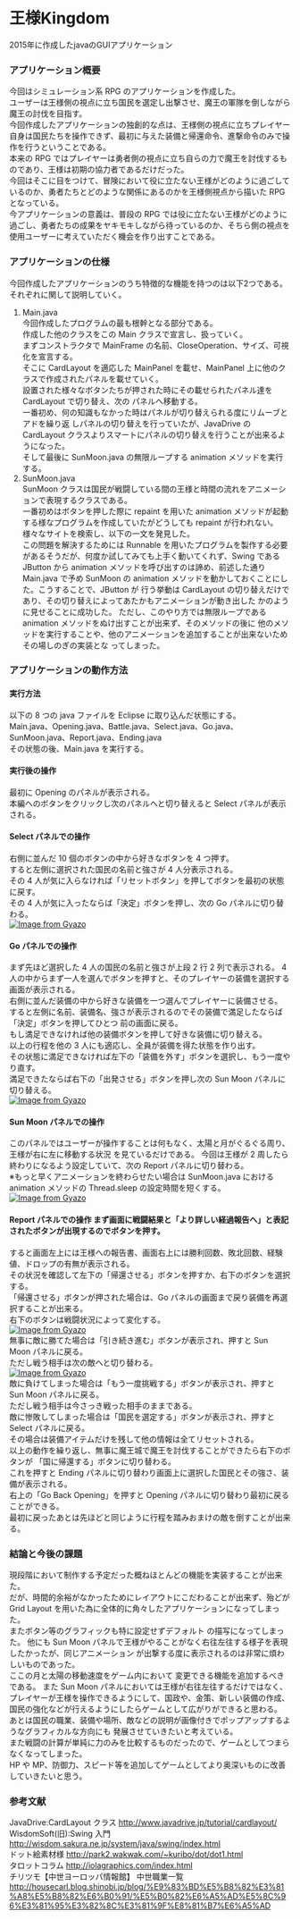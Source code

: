 # 王様Kingdom
2015年に作成したjavaのGUIアプリケーション

### アプリケーション概要
今回はシミュレーション系 RPG のアプリケーションを作成した。  
ユーザーは王様側の視点に立ち国民を選定し出撃させ、魔王の軍隊を倒しながら魔王の討伐を目指す。  
今回作成したアプリケーションの独創的な点は、王様側の視点に立ちプレイヤー自身は国民たちを操作できず、最初に与えた装備と帰還命令、進撃命令のみで操作を行うということである。  
本来の RPG ではプレイヤーは勇者側の視点に立ち自らの力で魔王を討伐するものであり、王様は初期の協力者であるだけだった。  
今回はそこに目をつけて、冒険において役に立たない王様がどのように過ごしているのか、勇者たちとどのような関係にあるのかを王様側視点から描いた RPG となっている。  
今アプリケーションの意義は、普段の RPG では役に立たない王様がどのように過ごし、勇者たちの成果をヤキモキしながら待っているのか、そちら側の視点を使用ユーザーに考えていただく機会を作り出すことである。  

### アプリケーションの仕様
今回作成したアプリケーションのうち特徴的な機能を持つのは以下2つである。  
それぞれに関して説明していく。  
1. Main.java  
今回作成したプログラムの最も根幹となる部分である。  
作成した他のクラスをこの Main クラスで宣言し、扱っていく。  
まずコンストラクタで MainFrame の名前、CloseOperation、サイズ、可視化を宣言する。  
そこに CardLayout を適応した MainPanel を載せ、MainPanel 上に他のクラスで作成されたパネルを載せていく。  
設置された様々なボタンたちが押された時にその載せられたパネル達を CardLayout で切り替え、次の パネルへ移動する。  
一番初め、何の知識もなかった時はパネルが切り替えられる度にリムーブとアドを繰り返 しパネルの切り替えを行っていたが、JavaDrive の CardLayout クラスよりスマートにパネルの切り替えを行うことが出来るようになった。  
そして最後に SunMoon.java の無限ループする animation メソッドを実行する。  
2. SunMoon.java  
SunMoon クラスは国民が戦闘している間の王様と時間の流れをアニメーションで表現するクラスである。  
一番初めはボタンを押した際に repaint を用いた animation メソッドが起動する様なプログラムを作成していたがどうしても repaint が行われない。  
様々なサイトを検索し、以下の一文を発見した。  
この問題を解決するためには Runnable を用いたプログラムを製作する必要があるそうだが、何度か試してみても上手く動いてくれず、Swing である JButton から animation メソッドを呼び出すのは諦め、前述した通り Main.java で予め SunMoon の animation メソッドを動かしておくことにした。こうすることで、JButton が 行う挙動は CardLayout の切り替えだけであり、その切り替えによってあたかもアニメーションが動き出した かのように見せることに成功した。
ただし、このやり方では無限ループである animation メソッドをぬけ出すことが出来ず、そのメソッドの後に 他のメソッドを実行することや、他のアニメーションを追加することが出来ないためその場しのぎの実装とな ってしまった。

### アプリケーションの動作方法
#### 実行方法  
以下の 8 つの java ファイルを Eclipse に取り込んだ状態にする。  
Main.java、Opening.java、Battle.java、Select.java、Go.java、SunMoon.java、Report.java、Ending.java  
その状態の後、Main.java を実行する。  

#### 実行後の操作  
最初に Opening のパネルが表示される。  
本編へのボタンをクリックし次のパネルへと切り替えると Select パネルが表示される。  

#### Select パネルでの操作  
右側に並んだ 10 個のボタンの中から好きなボタンを 4 つ押す。  
すると左側に選択された国民の名前と強さが 4 人分表示される。  
その 4 人が気に入らなければ「リセットボタン」を押してボタンを最初の状態に戻す。  
その 4 人が気に入ったならば「決定」ボタンを押し、次の Go パネルに切り替わる。  
[![Image from Gyazo](https://i.gyazo.com/55ebb0324aef06cff4a030f29f17c39c.gif)](https://gyazo.com/55ebb0324aef06cff4a030f29f17c39c)
#### Go パネルでの操作  
まず先ほど選択した 4 人の国民の名前と強さが上段 2 行 2 列で表示される。
4 人の中からまず一人を選んでボタンを押すと、そのプレイヤーの装備を選択する画面が表示される。  
右側に並んだ装備の中から好きな装備を一つ選んでプレイヤーに装備させる。  
すると左側に名前、装備名、強さが表示されるのでその装備で満足したならば「決定」ボタンを押してひとつ 前の画面に戻る。  
もし満足できなければ他の装備ボタンを押して好きな装備に切り替える。  
以上の行程を他の 3 人にも適応し、全員が装備を得た状態を作り出す。  
その状態に満足できなければ左下の「装備を外す」ボタンを選択し、もう一度やり直す。  
満足できたならば右下の「出発させる」ボタンを押し次の Sun Moon パネルに切り替える。  
[![Image from Gyazo](https://i.gyazo.com/5f94282bd7eafb3c5ea3b57232bf7286.gif)](https://gyazo.com/5f94282bd7eafb3c5ea3b57232bf7286)
#### Sun Moon パネルでの操作  
このパネルではユーザーが操作することは何もなく、太陽と月がぐるぐる周り、王様が右に左に移動する状況 を見ているだけである。
今回は王様が 2 周したら終わりになるよう設定していて、次の Report パネルに切り替わる。  
※もっと早くアニメーションを終わらせたい場合は SunMoon.java における animation メソッドの Thread.sleep の設定時間を短くする。  
[![Image from Gyazo](https://i.gyazo.com/88b3624c179031d6a4127dde645df754.gif)](https://gyazo.com/88b3624c179031d6a4127dde645df754)
#### Report パネルでの操作 まず画面に戦闘結果と「より詳しい経過報告へ」と表記されたボタンが出現するのでボタンを押す。  
すると画面左上には王様への報告書、画面右上には勝利回数、敗北回数、経験値、ドロップの有無が表示される。  
その状況を確認して左下の「帰還させる」ボタンを押すか、右下のボタンを選択する。  
「帰還させる」ボタンが押された場合は、Go パネルの画面まで戻り装備を再選択することが出来る。  
右下のボタンは戦闘状況によって変化する。  
[![Image from Gyazo](https://i.gyazo.com/f4af7cf19b8a3abe520743f9ba833f3a.gif)](https://gyazo.com/f4af7cf19b8a3abe520743f9ba833f3a)  
無事に敵に勝てた場合は「引き続き進む」ボタンが表示され、押すと Sun Moon パネルに戻る。  
ただし戦う相手は次の敵へと切り替わる。  
[![Image from Gyazo](https://i.gyazo.com/c5cf4d3cafe90c298322fca46da01592.gif)](https://gyazo.com/c5cf4d3cafe90c298322fca46da01592)  
敵に負けてしまった場合は「もう一度挑戦する」ボタンが表示され、押すと Sun Moon パネルに戻る。  
ただし戦う相手は今さっき戦った相手のままである。  
敵に惨敗してしまった場合は「国民を選定する」ボタンが表示され、押すと Select パネルに戻る。  
その場合は装備アイテムだけを残して他の情報は全てリセットされる。  
以上の動作を繰り返し、無事に魔王城で魔王を討伐することができたら右下のボタンが 「国に帰還する」ボタンに切り替わる。  
これを押すと Ending パネルに切り替わり画面上に選択した国民とその強さ、装備が表示される。  
右上の「Go Back Opening」を押すと Opening パネルに切り替わり最初に戻ることができる。  
最初に戻ったあとは先ほどと同じように行程を踏みおまけの敵を倒すことが出来る。

### 結論と今後の課題
現段階において制作する予定だった概ねほとんどの機能を実装することが出来た。  
だが、時間的余裕がなかったためにレイアウトにこだわることが出来ず、殆どが Grid Layout を用いた為に全体的に角々したアプリケーションになってしまった。  
またボタン等のグラフィックも特に設定せずデフォルト の描写になってしまった。
他にも Sun Moon パネルで王様がやることがなく右往左往する様子を表現したかったが、同じアニメーション が出撃する度に表示されるのは非常に煩わしいものであった。  
ここの月と太陽の移動速度をゲーム内において 変更できる機能を追加するべきである。
また Sun Moon パネルにおいては王様が右往左往するだけではなく、プレイヤーが王様を操作できるようにして、国政や、金策、新しい装備の作成、国民の強化などが行えるようにしたらゲームとして広がりができると思わる。  
あとは国民の職業、装備や場所、敵などの説明が画像付きでポップアップするようなグラフィカルな方向にも 発展させていきたいと考えている。  
また戦闘の計算が単純に力のみを比較するものだったので、ゲームとしてつまらなくなってしまった。  
HP や MP、防御力、スピード等を追加してゲームとしてより奥深いものに改善していきたいと思う。

### 参考文献
JavaDrive:CardLayout クラス http://www.javadrive.jp/tutorial/cardlayout/  
WisdomSoft(旧):Swing 入門 http://wisdom.sakura.ne.jp/system/java/swing/index.html  
ドット絵素材様 http://park2.wakwak.com/~kuribo/dot/dot1.html  
タロットコラム http://iolagraphics.com/index.html  
チリツモ【中世ヨーロッパ情報館】 中世職業一覧   http://housecarl.blog.shinobi.jp/blog/%E9%83%BD%E5%B8%82%E3%81%A8%E5%B8%82%E6%B0%91/%E5%B0%82%E6%A5%AD%E5%8C%96%E3%81%95%E3%82%8C%E3%81%9F%E8%81%B7%E6%A5%AD  
